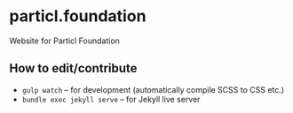# particl.foundation

Website for Particl Foundation


## How to edit/contribute

- `gulp watch` – for development (automatically compile SCSS to CSS etc.)
- `bundle exec jekyll serve` – for Jekyll live server